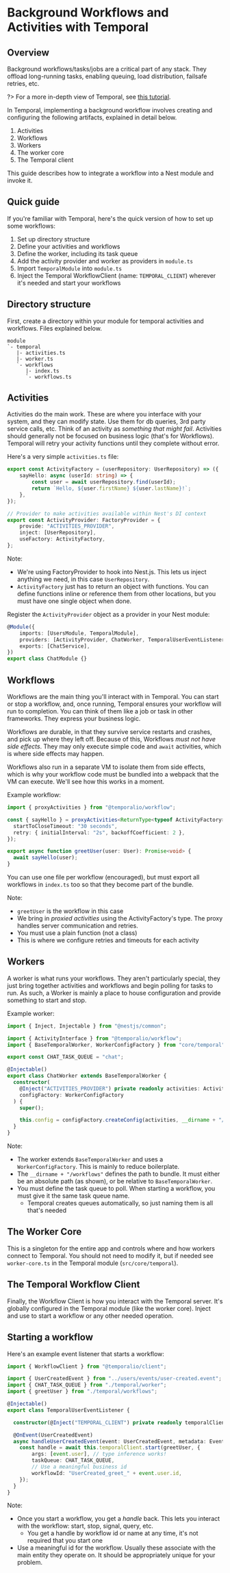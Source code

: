 # Background Workflows and Activities with Temporal

## Overview
Background workflows/tasks/jobs are a critical part of any stack. They offload long-running tasks, enabling queuing, load distribution, failsafe retries, etc.

?> For a more in-depth view of Temporal, see [this tutorial](https://docs.temporal.io/docs/temporal-explained/introduction).

In Temporal, implementing a background workflow involves creating and configuring the following artifacts, explained in detail below.

1. Activities
2. Workflows
3. Workers
4. The worker core
5. The Temporal client

This guide describes how to integrate a workflow into a Nest module and invoke it.

## Quick guide
If you're familiar with Temporal, here's the quick version of how to set up some workflows:

1. Set up directory structure
2. Define your activities and workflows
3. Define the worker, including its task queue
4. Add the activity provider and worker as providers in `module.ts`
5. Import `TemporalModule` into `module.ts`
6. Inject the Temporal WorkflowClient (name: `TEMPORAL_CLIENT`) wherever it's needed and start your workflows

## Directory structure
First, create a directory within your module for temporal activities and workflows. Files explained below. 

```
module
`- temporal
   |- activities.ts
   |- worker.ts
   `- workflows
      |- index.ts
      `- workflows.ts
```

## Activities
Activities do the main work. These are where you interface with your system, and they can modify state. Use them for db queries, 3rd party service calls, etc. Think of an activity as _something that might fail_. Activities should generally not be focused on business logic (that's for Workflows). Temporal will retry your activity functions until they complete without error.

Here's a very simple `activities.ts` file:

```typescript
export const ActivityFactory = (userRepository: UserRepository) => ({
    sayHello: async (userId: string) => {
        const user = await userRepository.find(userId);
        return `Hello, ${user.firstName} ${user.lastName}!`;
    },
});

// Provider to make activities available within Nest's DI context
export const ActivityProvider: FactoryProvider = {
    provide: "ACTIVITIES_PROVIDER",
    inject: [UserRepository],
    useFactory: ActivityFactory,
};
```

Note:
* We're using FactoryProvider to hook into Nest.js. This lets us inject anything we need, in this case `UserRepository`.
* `ActivityFactory` just has to return an object with functions. You can define functions inline or reference them from other locations, but you must have one single object when done.

Register the `ActivityProvider` object as a provider in your Nest module:
```typescript
@Module({
    imports: [UsersModule, TemporalModule],
    providers: [ActivityProvider, ChatWorker, TemporalUserEventListener, /* ... other providers*/ ],
    exports: [ChatService],
})
export class ChatModule {}

```

## Workflows
Workflows are the main thing you'll interact with in Temporal. You can start or stop a workflow, and, once running, Temporal ensures your workflow will run to completion. You can think of them like a job or task in other frameworks. They express your business logic.

Workflows are durable, in that they survive service restarts and crashes, and pick up where they left off. Because of this, Workflows _must not have side effects_. They may only execute simple code and `await` activities, which is where side effects may happen.

Workflows also run in a separate VM to isolate them from side effects, which is why your workflow code must be bundled into a webpack that the VM can execute. We'll see how this works in a moment.

Example workflow:
```typescript
import { proxyActivities } from "@temporalio/workflow";

const { sayHello } = proxyActivities<ReturnType<typeof ActivityFactory>>({
  startToCloseTimeout: "30 seconds",
  retry: { initialInterval: "2s", backoffCoefficient: 2 },
});

export async function greetUser(user: User): Promise<void> {
  await sayHello(user);
}
```

You can use one file per workflow (encouraged), but must export all workflows in `index.ts` too so that they become part of the bundle.

Note:
* `greetUser` is the workflow in this case
* We bring in _proxied activities_ using the ActivityFactory's type. The proxy handles server communication and retries.
* You must use a plain function (not a class)
* This is where we configure retries and timeouts for each activity

## Workers
A worker is what runs your workflows. They aren't particularly special, they just bring together activities and workflows and begin polling for tasks to run. As such, a Worker is mainly a place to house configuration and provide something to start and stop.

Example worker:
```typescript
import { Inject, Injectable } from "@nestjs/common";

import { ActivityInterface } from "@temporalio/workflow";
import { BaseTemporalWorker, WorkerConfigFactory } from "core/temporal";

export const CHAT_TASK_QUEUE = "chat";

@Injectable()
export class ChatWorker extends BaseTemporalWorker {
  constructor(
    @Inject("ACTIVITIES_PROVIDER") private readonly activities: ActivityInterface,
    configFactory: WorkerConfigFactory
  ) {
    super();

    this.config = configFactory.createConfig(activities, __dirname + "/workflows", CHAT_TASK_QUEUE, { /* custom worker options */ });
  }
}
```
 Note:
 * The worker extends `BaseTemporalWorker` and uses a `WorkerConfigFactory`. This is mainly to reduce boilerplate.
 * The `__dirname + "/workflows"` defines the path to bundle. It must either be an absolute path (as shown), or be relative to `BaseTemporalWorker`.
 * You must define the task queue to poll. When starting a workflow, you must give it the same task queue name.
   * Temporal creates queues automatically, so just naming them is all that's needed

## The Worker Core
This is a singleton for the entire app and controls where and how workers connect to Temporal. You should not need to modify it, but if needed see `worker-core.ts` in the Temporal module (`src/core/temporal`).

## The Temporal Workflow Client
Finally, the Workflow Client is how you interact with the Temporal server. It's globally configured in the Temporal module (like the worker core). Inject and use to start a workflow or any other needed operation.

## Starting a workflow

Here's an example event listener that starts a workflow:

```typescript
import { WorkflowClient } from "@temporalio/client";

import { UserCreatedEvent } from "../users/events/user-created.event";
import { CHAT_TASK_QUEUE } from "./temporal/worker";
import { greetUser } from "./temporal/workflows";

@Injectable()
export class TemporalUserEventListener {

  constructor(@Inject("TEMPORAL_CLIENT") private readonly temporalClient: WorkflowClient) {}

  @OnEvent(UserCreatedEvent)
  async handleUserCreatedEvent(event: UserCreatedEvent, metadata: EventMetadata) {
    const handle = await this.temporalClient.start(greetUser, {
        args: [event.user], // type inference works!
        taskQueue: CHAT_TASK_QUEUE,
        // Use a meaningful business id
        workflowId: "UserCreated_greet_" + event.user.id,
    });
  }
}
```
Note:
* Once you start a workflow, you get a _handle_ back. This lets you interact with the workflow: start, stop, signal, query, etc.
  * You get a handle by workflow id or name at any time, it's not required that you start one
* Use a meaningful id for the workflow. Usually these associate with the main entity they operate on. It should be appropriately unique for your problem.
